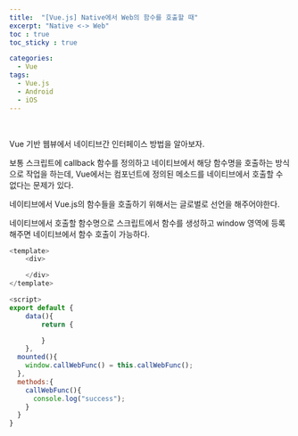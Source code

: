 ```yaml
---
title:  "[Vue.js] Native에서 Web의 함수를 호출할 때"
excerpt: "Native <-> Web"
toc : true
toc_sticky : true

categories:
  - Vue
tags: 
  - Vue.js
  - Android
  - iOS
---
```



<br/>

Vue 기반 웹뷰에서 네이티브간 인터페이스 방법을 알아보자.

보통 스크립트에 callback 함수를 정의하고 네이티브에서 해당 함수명을 호출하는 방식으로 작업을 하는데, Vue에서는 컴포넌트에 정의된 메소드를 네이티브에서 호출할 수 없다는 문제가 있다.

네이티브에서 Vue.js의 함수들을 호출하기 위해서는 글로벌로 선언을 해주어야한다.

네이티브에서 호출할 함수명으로 스크립트에서 함수를 생성하고 window 영역에 등록해주면 네이티브에서 함수 호출이 가능하다.

```javascript
<template>
	<div>

	</div>
</template>

<script>
export default {
	data(){
		return {

		}
	},
  mounted(){
    window.callWebFunc() = this.callWebFunc();
  },
  methods:{
    callWebFunc(){
      console.log("success");
    }
  }
}

```
